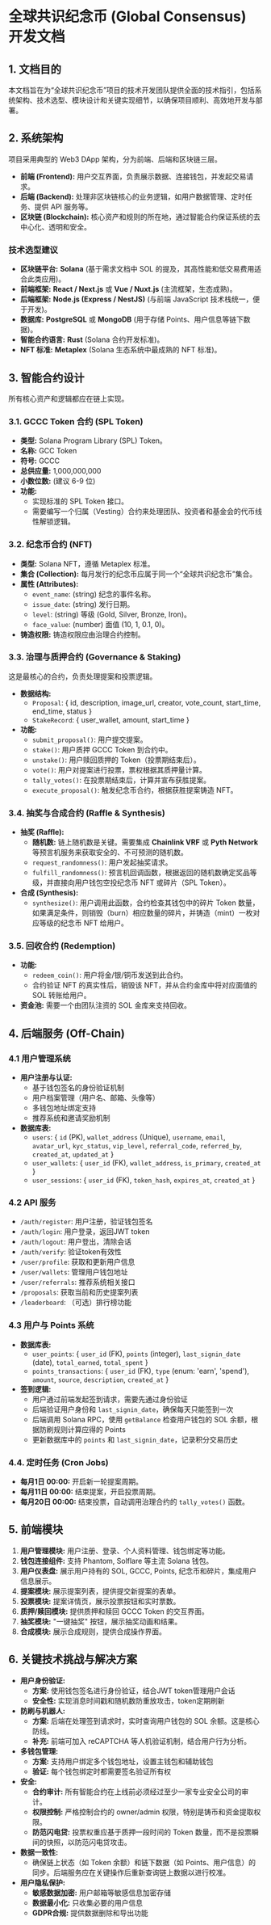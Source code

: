 # 全球共识纪念币 (Global Consensus) 开发文档

## 1. 文档目的
本文档旨在为“全球共识纪念币”项目的技术开发团队提供全面的技术指引，包括系统架构、技术选型、模块设计和关键实现细节，以确保项目顺利、高效地开发与部署。

## 2. 系统架构
项目采用典型的 Web3 DApp 架构，分为前端、后端和区块链三层。

-   **前端 (Frontend):** 用户交互界面，负责展示数据、连接钱包，并发起交易请求。
-   **后端 (Backend):** 处理非区块链核心的业务逻辑，如用户数据管理、定时任务、提供 API 服务等。
-   **区块链 (Blockchain):** 核心资产和规则的所在地，通过智能合约保证系统的去中心化、透明和安全。

### 技术选型建议
-   **区块链平台:** **Solana** (基于需求文档中 SOL 的提及，其高性能和低交易费用适合此类应用)。
-   **前端框架:** **React / Next.js** 或 **Vue / Nuxt.js** (主流框架，生态成熟)。
-   **后端框架:** **Node.js (Express / NestJS)** (与前端 JavaScript 技术栈统一，便于开发)。
-   **数据库:** **PostgreSQL** 或 **MongoDB** (用于存储 Points、用户信息等链下数据)。
-   **智能合约语言:** **Rust** (Solana 合约开发标准)。
-   **NFT 标准:** **Metaplex** (Solana 生态系统中最成熟的 NFT 标准)。

## 3. 智能合约设计
所有核心资产和逻辑都应在链上实现。

### 3.1. GCCC Token 合约 (SPL Token)
-   **类型:** Solana Program Library (SPL) Token。
-   **名称:** GCC Token
-   **符号:** GCCC
-   **总供应量:** 1,000,000,000
-   **小数位数:** (建议 6-9 位)
-   **功能:**
    -   实现标准的 SPL Token 接口。
    -   需要编写一个归属（Vesting）合约来处理团队、投资者和基金会的代币线性解锁逻辑。

### 3.2. 纪念币合约 (NFT)
-   **类型:** Solana NFT，遵循 Metaplex 标准。
-   **集合 (Collection):** 每月发行的纪念币应属于同一个“全球共识纪念币”集合。
-   **属性 (Attributes):**
    -   `event_name`: (string) 纪念的事件名称。
    -   `issue_date`: (string) 发行日期。
    -   `level`: (string) 等级 (Gold, Silver, Bronze, Iron)。
    -   `face_value`: (number) 面值 (10, 1, 0.1, 0)。
-   **铸造权限:** 铸造权限应由治理合约控制。

### 3.3. 治理与质押合约 (Governance & Staking)
这是最核心的合约，负责处理提案和投票逻辑。
-   **数据结构:**
    -   `Proposal`: { id, description, image_url, creator, vote_count, start_time, end_time, status }
    -   `StakeRecord`: { user_wallet, amount, start_time }
-   **功能:**
    -   `submit_proposal()`: 用户提交提案。
    -   `stake()`: 用户质押 GCCC Token 到合约中。
    -   `unstake()`: 用户赎回质押的 Token（投票期结束后）。
    -   `vote()`: 用户对提案进行投票，票权根据其质押量计算。
    -   `tally_votes()`: 在投票期结束后，计算并宣布获胜提案。
    -   `execute_proposal()`: 触发纪念币合约，根据获胜提案铸造 NFT。

### 3.4. 抽奖与合成合约 (Raffle & Synthesis)
-   **抽奖 (Raffle):**
    -   **随机数:** 链上随机数是关键。需要集成 **Chainlink VRF** 或 **Pyth Network** 等预言机服务来获取安全的、不可预测的随机数。
    -   `request_randomness()`: 用户发起抽奖请求。
    -   `fulfill_randomness()`: 预言机回调函数，根据返回的随机数确定奖品等级，并直接向用户钱包空投纪念币 NFT 或碎片（SPL Token）。
-   **合成 (Synthesis):**
    -   `synthesize()`: 用户调用此函数，合约检查其钱包中的碎片 Token 数量，如果满足条件，则销毁（burn）相应数量的碎片，并铸造（mint）一枚对应等级的纪念币 NFT 给用户。

### 3.5. 回收合约 (Redemption)
-   **功能:**
    -   `redeem_coin()`: 用户将金/银/铜币发送到此合约。
    -   合约验证 NFT 的真实性后，销毁该 NFT，并从合约金库中将对应面值的 SOL 转账给用户。
-   **资金池:** 需要一个由团队注资的 SOL 金库来支持回收。

## 4. 后端服务 (Off-Chain)

### 4.1 用户管理系统
-   **用户注册与认证:**
    -   基于钱包签名的身份验证机制
    -   用户档案管理（用户名、邮箱、头像等）
    -   多钱包地址绑定支持
    -   推荐系统和邀请奖励机制
-   **数据库表:**
    -   `users`: { `id` (PK), `wallet_address` (Unique), `username`, `email`, `avatar_url`, `kyc_status`, `vip_level`, `referral_code`, `referred_by`, `created_at`, `updated_at` }
    -   `user_wallets`: { `user_id` (FK), `wallet_address`, `is_primary`, `created_at` }
    -   `user_sessions`: { `user_id` (FK), `token_hash`, `expires_at`, `created_at` }

### 4.2 API 服务
-   `/auth/register`: 用户注册，验证钱包签名
-   `/auth/login`: 用户登录，返回JWT token
-   `/auth/logout`: 用户登出，清除会话
-   `/auth/verify`: 验证token有效性
-   `/user/profile`: 获取和更新用户信息
-   `/user/wallets`: 管理用户钱包地址
-   `/user/referrals`: 推荐系统相关接口
-   `/proposals`: 获取当前和历史提案列表
-   `/leaderboard`: （可选）排行榜功能

### 4.3 用户与 Points 系统
-   **数据库表:**
    -   `user_points`: { `user_id` (FK), `points` (integer), `last_signin_date` (date), `total_earned`, `total_spent` }
    -   `points_transactions`: { `user_id` (FK), `type` (enum: 'earn', 'spend'), `amount`, `source`, `description`, `created_at` }
-   **签到逻辑:**
    -   用户通过前端发起签到请求，需要先通过身份验证
    -   后端验证用户身份和 `last_signin_date`，确保每天只能签到一次
    -   后端调用 Solana RPC，使用 `getBalance` 检查用户钱包的 SOL 余额，根据防刷规则计算应得的 Points
    -   更新数据库中的 `points` 和 `last_signin_date`，记录积分交易历史

### 4.4. 定时任务 (Cron Jobs)
-   **每月1日 00:00:** 开启新一轮提案周期。
-   **每月11日 00:00:** 结束提案，开启投票周期。
-   **每月20日 00:00:** 结束投票，自动调用治理合约的 `tally_votes()` 函数。

## 5. 前端模块

1.  **用户管理模块:** 用户注册、登录、个人资料管理、钱包绑定等功能。
2.  **钱包连接组件:** 支持 Phantom, Solflare 等主流 Solana 钱包。
3.  **用户仪表盘:** 展示用户持有的 SOL, GCCC, Points, 纪念币和碎片，集成用户信息展示。
4.  **提案模块:** 展示提案列表，提供提交新提案的表单。
5.  **投票模块:** 提案详情页，展示投票按钮和实时票数。
6.  **质押/赎回模块:** 提供质押和赎回 GCCC Token 的交互界面。
7.  **抽奖模块:** "一键抽奖" 按钮，展示抽奖动画和结果。
8.  **合成模块:** 展示合成规则，提供合成操作界面。

## 6. 关键技术挑战与解决方案

-   **用户身份验证:**
    -   **方案:** 使用钱包签名进行身份验证，结合JWT token管理用户会话
    -   **安全性:** 实现消息时间戳和随机数防重放攻击，token定期刷新
-   **防刷与机器人:**
    -   **方案:** 后端在处理签到请求时，实时查询用户钱包的 SOL 余额。这是核心防线。
    -   **补充:** 前端可加入 reCAPTCHA 等人机验证机制，结合用户行为分析。
-   **多钱包管理:**
    -   **方案:** 支持用户绑定多个钱包地址，设置主钱包和辅助钱包
    -   **验证:** 每个钱包绑定时都需要签名验证所有权
-   **安全:**
    -   **合约审计:** 所有智能合约在上线前必须经过至少一家专业安全公司的审计。
    -   **权限控制:** 严格控制合约的 owner/admin 权限，特别是铸币和资金提取权限。
    -   **防范闪电贷:** 投票权重应基于质押一段时间的 Token 数量，而不是投票瞬间的快照，以防范闪电贷攻击。
-   **数据一致性:**
    -   确保链上状态（如 Token 余额）和链下数据（如 Points、用户信息）的同步。后端服务应在关键操作后重新查询链上数据以进行校准。
-   **用户隐私保护:**
    -   **敏感数据加密:** 用户邮箱等敏感信息加密存储
    -   **数据最小化:** 只收集必要的用户信息
    -   **GDPR合规:** 提供数据删除和导出功能
